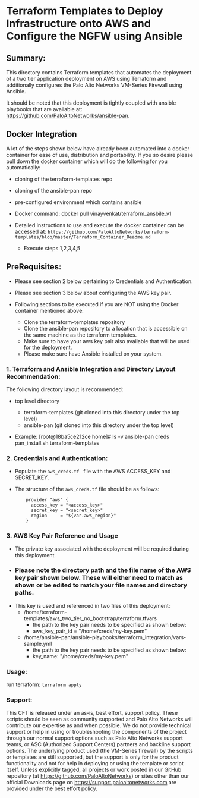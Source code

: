 # Terraform Templates to Deploy Infrastructure onto AWS and Configure the NGFW using Ansible

## Summary:

This directory contains Terraform templates that automates the deployment of a two tier 
application deployment on AWS using Terraform and additionally configures the Palo Alto 
Networks VM-Series Firewall using Ansible. 

It should be noted that this deployment is tightly coupled with ansible playbooks that are available 
at: https://github.com/PaloAltoNetworks/ansible-pan. 

## Docker Integration

A lot of the steps shown below have already been automated into a docker container
for ease of use, distribution and portability. If you so desire please pull down the docker container
which will do the following for you automatically:
 - cloning of the terraform-templates repo
 - cloning of the ansible-pan repo
 - pre-configured environment which contains ansible 

 - Docker command:
   docker pull vinayvenkat/terraform_ansbile_v1
 
 - Detailed instructions to use and execute the docker container
   can be accessed at: 
   ``` https://github.com/PaloAltoNetworks/terraform-templates/blob/master/Terraform_Container_Readme.md ```
   - Execute steps 1,2,3,4,5 

##  PreRequisites:
 - Please see section 2 below pertaining to Credentials and Authentication.
 - Please see section 3 below about configuring the AWS key pair.

 - Following sections to be executed if you are NOT using the Docker 
   container mentioned above:
    - Clone the terraform-templates repository
    - Clone the ansible-pan repository to a location that is accessible on the same
      machine as the terraform templates.
    - Make sure to have your aws key pair also available that will be used 
      for the deployment. 
    - Please make sure have Ansible installed on your system. 

### 1. Terraform and Ansible Integration and Directory Layout Recommendation:

  The following directory layout is recommended:

  - top level directory
      - terraform-templates (git cloned into this directory under the top level)
      - ansible-pan         (git cloned into this directory under the top level)

  - Example:
    [root@18ba5ce212ce home]# ls -v
    ansible-pan  creds  pan_install.sh  terraform-templates


### 2. Credentials and Authentication:

  - Populate the ```aws_creds.tf ``` file with the AWS ACCESS_KEY and SECRET_KEY.

  - The structure of the ```aws_creds.tf``` file should be as follows:

    ```
        provider "aws" {
          access_key = "<access_key>"
          secret_key = "<secret_key>"
          region     = "${var.aws_region}"
        }
    ```

### 3. AWS Key Pair Reference and Usage 

  - The private key associated with the deployment will be required during this deployment. 
  - ### Please note the directory path and the file name of the AWS key pair shown below. These will either need to match as shown or be edited to match your file names and directory paths.
  - This key is used and referenced in two files of this deployment:
    - /home/terraform-templates/aws_two_tier_no_bootstrap/terraform.tfvars
      - the path to the key pair needs to be specified as shown below:
      - aws_key_pair_id = "/home/creds/my-key.pem"
    - /home/ansible-pan/ansible-playbooks/terraform_integration/vars-sample.yml
      - the path to the key pair needs to be specified as shown below:
      - key_name: "/home/creds/my-key.pem"

### Usage:

   run terraform: ```terraform apply```

### Support:

This CFT is released under an as-is, best effort, support policy. These scripts should be seen as community supported and Palo Alto Networks will contribute our expertise as and when possible. We do not provide technical support or help in using or troubleshooting the components of the project through our normal support options such as Palo Alto Networks support teams, or ASC (Authorized Support Centers) partners and backline support options. The underlying product used (the VM-Series firewall) by the scripts or templates are still supported, but the support is only for the product functionality and not for help in deploying or using the template or script itself. Unless explicitly tagged, all projects or work posted in our GitHub repository (at https://github.com/PaloAltoNetworks) or sites other than our official Downloads page on https://support.paloaltonetworks.com are provided under the best effort policy.
